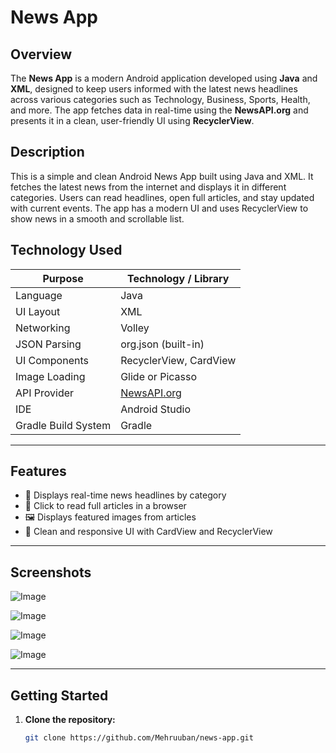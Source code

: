 # News App

## Overview

The **News App** is a modern Android application developed using **Java** and **XML**, designed to keep users informed with the latest news headlines across various categories such as Technology, Business, Sports, Health, and more. The app fetches data in real-time using the **NewsAPI.org** and presents it in a clean, user-friendly UI using **RecyclerView**.


## Description

This is a simple and clean Android News App built using Java and XML.
It fetches the latest news from the internet and displays it in different categories.
Users can read headlines, open full articles, and stay updated with current events.
The app has a modern UI and uses RecyclerView to show news in a smooth and scrollable list.

## Technology Used

| Purpose              | Technology / Library           |
|----------------------|-------------------------------|
| Language             | Java                          |
| UI Layout            | XML                           |
| Networking           | Volley                        |
| JSON Parsing         | org.json (built-in)           |
| UI Components        | RecyclerView, CardView        |
| Image Loading        | Glide or Picasso   
| API Provider         | [NewsAPI.org](https://newsapi.org) |
| IDE                  | Android Studio                |
| Gradle Build System  | Gradle                        |

---

## Features

- 📑 Displays real-time news headlines by category
- 🧭 Click to read full articles in a browser
- 🖼️ Displays featured images from articles
- 📐 Clean and responsive UI with CardView and RecyclerView
---

## Screenshots
![Image](https://github.com/user-attachments/assets/c8894187-2fe5-4810-91c4-dbb1433868f3)

![Image](https://github.com/user-attachments/assets/c9c516ec-8022-4e8f-b90f-51d3e575b136)

![Image](https://github.com/user-attachments/assets/5b085870-88fc-445a-bd2c-df656397f3f1)

![Image](https://github.com/user-attachments/assets/f53f0069-8330-4fa6-99cf-2ca13747661b)

---

## Getting Started

1. **Clone the repository:**
   ```bash
   git clone https://github.com/Mehruuban/news-app.git



